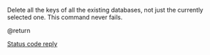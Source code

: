 

Delete all the keys of all the existing databases, not just the currently selected one. This command never fails.

@return

[Status code reply][1]



[1]: /p/redis/wiki/ReplyTypes